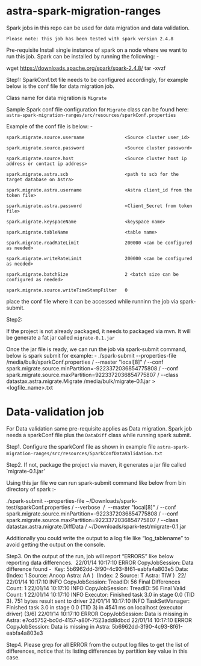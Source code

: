 # astra-spark-migration-ranges

Spark jobs in this repo can be used for data migration and data validation. 

 `Please note: this job has been tested with spark version 2.4.8`
 
Pre-requisite
 Install single instance of spark on a node where we want to run this job. Spark can be installed by running the following: -

wget https://downloads.apache.org/spark/spark-2.4.8/
tar -xvzf <spark downloaded file name>


Step1: 
SparkConf.txt file needs to be configured accordingly, for example below is the conf file for data migration job. 

Class name for data migration is `Migrate` 

Sample Spark conf file configuration for `Migrate` class can be found here: `astra-spark-migration-ranges/src/resources/sparkConf.properties`
 
 Example of the conf file is below: -

`spark.migrate.source.username               <Source cluster user_id>`
 <!-- blank line -->
`spark.migrate.source.password               <Source cluster password>`
 <!-- blank line -->
`spark.migrate.source.host                   <Source cluster host ip address or contact ip address>`
 <!-- blank line -->
`spark.migrate.astra.scb                     <path to scb for the target database on Astra>`
  <!-- blank line -->
`spark.migrate.astra.username                <Astra client_id from the token file>`
  <!-- blank line -->
`spark.migrate.astra.password                <Client_Secret from token file>`
  <!-- blank line -->
`spark.migrate.keyspaceName                  <keyspace name>`
  <!-- blank line -->
`spark.migrate.tableName                     <table name>`
  <!-- blank line -->
`spark.migrate.readRateLimit                 200000 <can be configured as needed>`
  <!-- blank line -->
`spark.migrate.writeRateLimit                200000 <can be configured as needed>`
  <!-- blank line -->
`spark.migrate.batchSize                     2 <batch size can be configured as needed>`
  <!-- blank line -->
`spark.migrate.source.writeTimeStampFilter   0`
  <!-- blank line -->

place the conf file where it can be accessed while runninn the job via spark-submit.
  
Step2: 
  
If the project is not already packaged, it needs to packaged via mvn. It will be generate a fat jar called `migrate-0.1.jar`

Once the jar file is ready, we can run the job via spark-submit command, below is spark submit for example: -
  ./spark-submit --properties-file /media/bulk/sparkConf.properties /
  --master "local[8]" /
  --conf spark.migrate.source.minPartition=-9223372036854775808 /
  --conf spark.migrate.source.maxPartition=9223372036854775807 /
  --class datastax.astra.migrate.Migrate /media/bulk/migrate-0.1.jar > <logfile_name>.txt
  
 
# Data-validation job
  
For Data validation same pre-requisite applies as Data migration. 
  Spark job needs a sparkConf file plus the `DataDiff` class while running spark submit.
  
Step1. Configure the sparkConf file as shown in example file `astra-spark-migration-ranges/src/resources/SparkConfDataValidation.txt`  
  


Step2.  If not, package the project via maven, it generates a jar file called `migrate-0.1.jar’  

Using this jar file we can run spark-submit command like below from bin directory of spark :- 

./spark-submit --properties-file ~/Downloads/spark-test/sparkConf.properties /
--verbose  / 
--master "local[8]" /
--conf spark.migrate.source.minPartition=-9223372036854775808 /
--conf spark.migrate.source.maxPartition=9223372036854775807 /
--class datastax.astra.migrate.DiffData /
~/Downloads/spark-test/migrate-0.1.jar    

Additionally you could write the output to a log file like “log_tablename” to avoid getting the output on the console. 


Step3.	On the output of the run, job will report “ERRORS” like below reporting data differences. 
22/01/14 10:17:10 ERROR CopyJobSession: Data difference found -  Key: 5b6962dd-3f90-4c93-8f61-eabfa4a803e5 Data:  (Index: 1 Source: Anoop Astra: AA )  (Index: 2 Source: T Astra: TIW ) 
22/
 
22/01/14 10:17:10 INFO CopyJobSession: TreadID: 56 Final Differences Count: 1
22/01/14 10:17:10 INFO CopyJobSession: TreadID: 56 Final Valid Count: 1
22/01/14 10:17:10 INFO Executor: Finished task 3.0 in stage 0.0 (TID 3). 751 bytes result sent to driver
22/01/14 10:17:10 INFO TaskSetManager: Finished task 3.0 in stage 0.0 (TID 3) in 4541 ms on localhost (executor driver) (3/6)
22/01/14 10:17:10 ERROR CopyJobSession: Data is missing in Astra: e7cd5752-bc0d-4157-a80f-7523add8dbcd
22/01/14 10:17:10 ERROR CopyJobSession: Data is missing in Astra: 5b6962dd-3f90-4c93-8f61-eabfa4a803e3

Step4.	Please grep for all ERROR from the output log files to get the list of differences, notice that its listing differences by partition key value in this case.  
